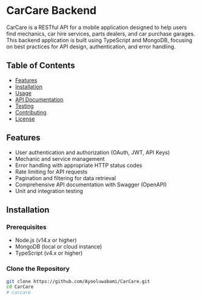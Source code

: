 # CarCare Backend

CarCare is a RESTful API for a mobile application designed to help users find mechanics, car hire services, parts dealers, and car purchase garages. This backend application is built using TypeScript and MongoDB, focusing on best practices for API design, authentication, and error handling.

## Table of Contents

- [Features](#features)
- [Installation](#installation)
- [Usage](#usage)
- [API Documentation](#api-documentation)
- [Testing](#testing)
- [Contributing](#contributing)
- [License](#license)

## Features

- User authentication and authorization (OAuth, JWT, API Keys)
- Mechanic and service management
- Error handling with appropriate HTTP status codes
- Rate limiting for API requests
- Pagination and filtering for data retrieval
- Comprehensive API documentation with Swagger (OpenAPI)
- Unit and integration testing

## Installation

### Prerequisites

- Node.js (v14.x or higher)
- MongoDB (local or cloud instance)
- TypeScript (v4.x or higher)

### Clone the Repository

```bash
git clone https://github.com/Ayooluwabami/CarCare.git
cd CarCare
#   c a r c a r e  
 